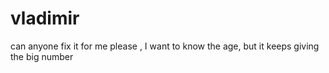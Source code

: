 # vladimir
can anyone fix it for me please , I want to know the age, but it keeps giving the big number
